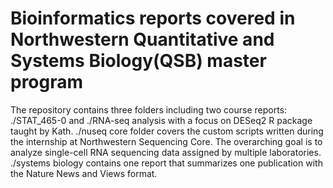 # Bioinformatics reports covered in Northwestern Quantitative and Systems Biology(QSB) master program

The repository contains three folders including two course reports: ./STAT_465-0 and ./RNA-seq analysis with a focus on DESeq2 R package taught by Kath.
./nuseq core folder covers the custom scripts written during the internship at Northwestern Sequencing Core. The overarching goal is to analyze single-cell RNA sequencing data assigned by multiple laboratories.
./systems biology contains one report that summarizes one publication with the Nature News and Views format.